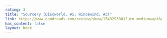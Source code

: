 ```yaml
---
rating: 3
title: "Sourcery (Discworld, #5; Rincewind, #3)"
link: https://www.goodreads.com/review/show/1543293801?utm_medium=api&utm_source=rss
has_content: false
layout: book
---
```

